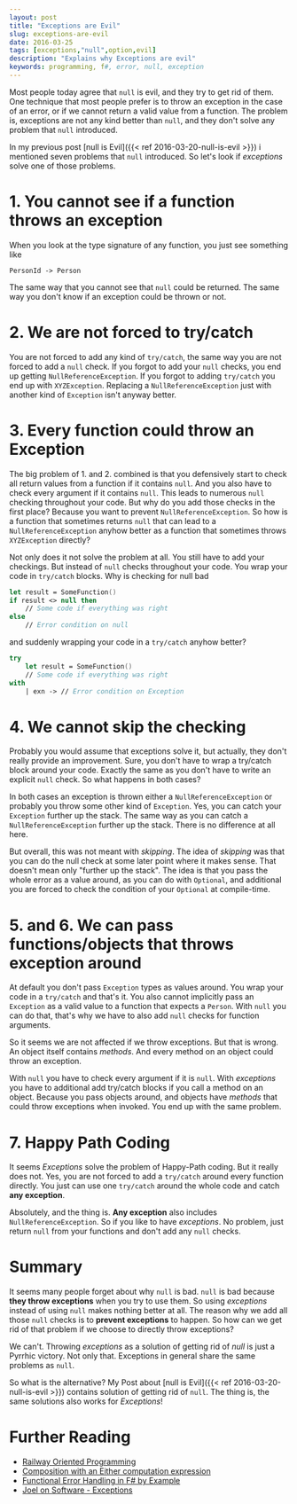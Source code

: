 ```yaml
---
layout: post
title: "Exceptions are Evil"
slug: exceptions-are-evil
date: 2016-03-25
tags: [exceptions,"null",option,evil]
description: "Explains why Exceptions are evil"
keywords: programming, f#, error, null, exception
---
```


Most people today agree that `null` is evil, and they try to get rid of them. One technique that
most people prefer is to throw an exception in the case of an error, or if we cannot return a valid
value from a function. The problem is, exceptions are not any kind better than `null`, and
they don't solve any problem that `null` introduced.

In my previous post [null is Evil]({{< ref 2016-03-20-null-is-evil >}}) i mentioned seven
problems that `null` introduced. So let's look if *exceptions* solve one of those problems.

# 1. You cannot see if a function throws an exception

When you look at the type signature of any function, you just see something like

    PersonId -> Person

The same way that you cannot see that `null` could be returned. The same way you don't know
if an exception could be thrown or not.

# 2. We are not forced to try/catch

You are not forced to add any kind of `try/catch`, the same way you are not forced to add
a `null` check. If you forgot to add your `null` checks, you end up getting `NullReferenceException`.
If you forgot to adding `try/catch` you end up with `XYZException`. Replacing a `NullReferenceException`
just with another kind of `Exception` isn't anyway better.

# 3. Every function could throw an Exception

The big problem of 1. and 2. combined is that you defensively start to check all return values
from a function if it contains `null`. And you also have to check every argument if it contains
`null`. This leads to numerous `null` checking throughout your code. But why do you add those
checks in the first place? Because you want to prevent `NullReferenceException`. So how is a
function that sometimes returns `null` that can lead to a `NullReferenceException` anyhow better
as a function that sometimes throws `XYZException` directly?

Not only does it not solve the problem at all. You still have to add your checkings. But instead of
`null` checks throughout your code. You wrap your code in `try/catch` blocks. Why is checking for
null bad

```fsharp
let result = SomeFunction()
if result <> null then
    // Some code if everything was right
else
    // Error condition on null
```

and suddenly wrapping your code in a `try/catch` anyhow better?

```fsharp
try
    let result = SomeFunction()
    // Some code if everything was right
with
    | exn -> // Error condition on Exception
```

# 4. We cannot skip the checking

Probably you would assume that exceptions solve it, but actually, they don't really provide an improvement.
Sure, you don't have to wrap a try/catch block around your code. Exactly the same as you don't have
to write an explicit `null` check. So what happens in both cases?

In both cases an exception is thrown either a `NullReferenceException` or probably you throw some other kind of
`Exception`. Yes, you can catch your `Exception` further up the stack. The same way as you can catch
a `NullReferenceException` further up the stack. There is no difference at all here.

But overall, this was not meant with *skipping*. The idea of *skipping* was that you can do the null check
at some later point where it makes sense. That doesn't mean only "further up the stack". The idea is that you
pass the whole error as a value around, as you can do with `Optional`, and additional you are forced
to check the condition of your `Optional` at compile-time.

# 5. and 6. We can pass functions/objects that throws exception around

At default you don't pass `Exception` types as values around. You wrap your code in a `try/catch` and that's
it. You also cannot implicitly pass an `Exception` as a valid value to a function that expects a `Person`. With
`null` you can do that, that's why we have to also add `null` checks for function arguments.

So it seems we are not affected if we throw exceptions. But that is wrong. An object itself contains *methods*.
And every method on an object could throw an exception.

With `null` you have to check every argument if it is `null`. With *exceptions* you have to additional add
try/catch blocks if you call a method on an object. Because you pass objects around, and objects have *methods*
that could throw exceptions when invoked. You end up with the same problem.

# 7. Happy Path Coding

It seems *Exceptions* solve the problem of Happy-Path coding. But it really does not. Yes, you are not forced to add
a `try/catch` around every function directly. You just can use one `try/catch` around the whole code and catch
**any exception**.

Absolutely, and the thing is. **Any exception** also includes `NullReferenceException`. So if you like to have
*exceptions*. No problem, just return `null` from your functions and don't add any `null` checks.

# Summary

It seems many people forget about why `null` is bad. `null` is bad because **they throw exceptions** when
you try to use them. So using *exceptions* instead of using `null` makes nothing better at all. The reason
why we add all those `null` checks is to **prevent exceptions** to happen. So how can we get rid of that problem
if we choose to directly throw exceptions?

We can't. Throwing *exceptions* as a solution of getting rid of *null* is just a Pyrrhic victory. Not only that.
Exceptions in general share the same problems as `null`.

So what is the alternative? My Post about [null is Evil]({{< ref 2016-03-20-null-is-evil >}}) contains solution
of getting rid of `null`. The thing is, the same solutions also works for *Exceptions*!

# Further Reading

 * [Railway Oriented Programming](http://fsharpforfunandprofit.com/rop/)
 * [Composition with an Either computation expression](http://blog.ploeh.dk/2016/03/21/composition-with-an-either-computation-expression/)
 * [Functional Error Handling in F# by Example](http://blog.leifbattermann.de/2016/04/09/functional-error-handling-in-fsharp-by-example/)
 * [Joel on Software - Exceptions](https://www.joelonsoftware.com/2003/10/13/13/)
